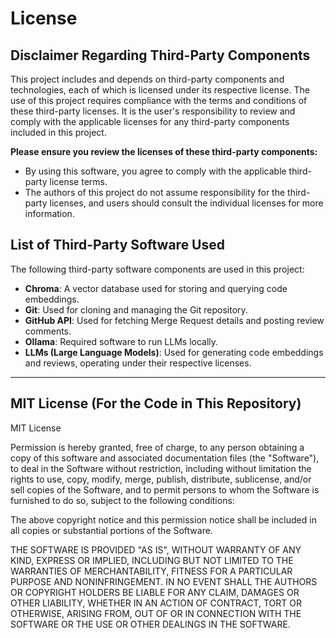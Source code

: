 # License

## Disclaimer Regarding Third-Party Components

This project includes and depends on third-party components and technologies, each of which is licensed under its respective license. The use of this project requires compliance with the terms and conditions of these third-party licenses. It is the user's responsibility to review and comply with the applicable licenses for any third-party components included in this project.

**Please ensure you review the licenses of these third-party components:**
- By using this software, you agree to comply with the applicable third-party license terms.
- The authors of this project do not assume responsibility for the third-party licenses, and users should consult the individual licenses for more information.

## List of Third-Party Software Used

The following third-party software components are used in this project:

- **Chroma**: A vector database used for storing and querying code embeddings.
- **Git**: Used for cloning and managing the Git repository.
- **GitHub API**: Used for fetching Merge Request details and posting review comments.
- **Ollama**: Required software to run LLMs locally.
- **LLMs (Large Language Models)**: Used for generating code embeddings and reviews, operating under their respective licenses.

---

## MIT License (For the Code in This Repository)

MIT License

Permission is hereby granted, free of charge, to any person obtaining a copy
of this software and associated documentation files (the "Software"), to deal
in the Software without restriction, including without limitation the rights
to use, copy, modify, merge, publish, distribute, sublicense, and/or sell
copies of the Software, and to permit persons to whom the Software is
furnished to do so, subject to the following conditions:

The above copyright notice and this permission notice shall be included in all
copies or substantial portions of the Software.

THE SOFTWARE IS PROVIDED "AS IS", WITHOUT WARRANTY OF ANY KIND, EXPRESS OR
IMPLIED, INCLUDING BUT NOT LIMITED TO THE WARRANTIES OF MERCHANTABILITY,
FITNESS FOR A PARTICULAR PURPOSE AND NONINFRINGEMENT. IN NO EVENT SHALL THE
AUTHORS OR COPYRIGHT HOLDERS BE LIABLE FOR ANY CLAIM, DAMAGES OR OTHER
LIABILITY, WHETHER IN AN ACTION OF CONTRACT, TORT OR OTHERWISE, ARISING FROM,
OUT OF OR IN CONNECTION WITH THE SOFTWARE OR THE USE OR OTHER DEALINGS IN THE
SOFTWARE.
